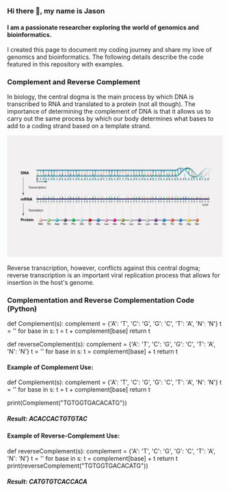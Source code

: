 ### Hi there 👋, my name is Jason 
#### I am a passionate researcher exploring the world of genomics and bioinformatics. 

I created this page to document my coding journey and share my love of genomics and bioinformatics. The following details describe the code featured in this repository with examples. 

### Complement and Reverse Complement  
In biology, the central dogma is the main process by which DNA is transcribed to RNA and translated to a protein (not all though). The importance of determining the complement of DNA is that it allows us to carry out the same process by which our body determines what bases to add to a coding strand based on a template strand. 

![The Central Dogma Path](https://github.com/jasonr-alex/genomics/blob/main/Central-dogma.jpeg)

Reverse transcription, however, conflicts against this central dogma; reverse transcription is an important viral replication process that allows for insertion in the host's genome. 

### Complementation and Reverse Complementation Code (Python)

def Complement(s):
complement = {'A': 'T', 'C': 'G', 'G': 'C', 'T': 'A', 'N': 'N'}
    t = ''
    for base in s:
        t = t + complement[base]
    return t

def reverseComplement(s):
    complement = {'A': 'T', 'C': 'G', 'G': 'C', 'T': 'A', 'N': 'N'}
    t = ''
    for base in s:
        t = complement[base] + t
    return t

#### Example of Complement Use:
def Complement(s):
    complement = {'A': 'T', 'C': 'G', 'G': 'C', 'T': 'A', 'N': 'N'}
    t = ''
    for base in s:
        t = t + complement[base]
    return t

print(Complement("TGTGGTGACACATG")) 
##### Result: ACACCACTGTGTAC

#### Example of Reverse-Complement Use:

def reverseComplement(s):
    complement = {'A': 'T', 'C': 'G', 'G': 'C', 'T': 'A', 'N': 'N'}
    t = ''
    for base in s:
        t = complement[base] + t
    return t  
print(reverseComplement("TGTGGTGACACATG"))

##### Result: CATGTGTCACCACA




 




